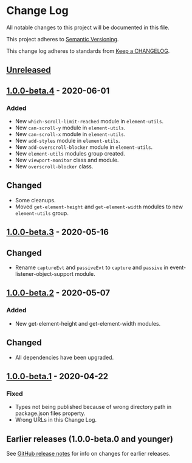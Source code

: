 # Change Log

All notable changes to this project will be documented in this file.

This project adheres to [Semantic Versioning](https://semver.org).

This change log adheres to standards from [Keep a CHANGELOG](https://keepachangelog.com).

## [Unreleased]

## [1.0.0-beta.4] - 2020-06-01

### Added
- New `which-scroll-limit-reached` module in `element-utils`.
- New `can-scroll-y` module in `element-utils`.
- New `can-scroll-x` module in `element-utils`.
- New `add-styles` module in `element-utils`.
- New `add-overscroll-blocker` module in `element-utils`.
- New `element-utils` modules group created.
- New `viewport-monitor` class and module.
- New `overscroll-blocker` class.

## Changed
- Some cleanups.
- Moved `get-element-height` and `get-element-width` modules to new `element-utils` group.

## [1.0.0-beta.3] - 2020-05-16

## Changed
- Rename `captureEvt` and `passiveEvt` to `capture` and `passive` in event-listener-object-support module.

## [1.0.0-beta.2] - 2020-05-07

### Added
- New get-element-height and get-element-width modules.

## Changed
- All dependencies have been upgraded.

## [1.0.0-beta.1] - 2020-04-22

### Fixed
- Types not being published because of wrong directory path in package.json files property.
- Wrong URLs in this Change Log.

## Earlier releases (1.0.0-beta.0 and younger)
See [GitHub release notes](https://github.com/codistica/codistica-js/releases?after=@codistica/browser@1.0.0-beta.1)
for info on changes for earlier releases.

[Unreleased]: https://github.com/codistica/codistica-js/compare/@codistica/browser@1.0.0-beta.4...HEAD
[1.0.0-beta.4]: https://github.com/codistica/codistica-js/compare/@codistica/browser@1.0.0-beta.3...@codistica/browser@1.0.0-beta.4
[1.0.0-beta.3]: https://github.com/codistica/codistica-js/compare/@codistica/browser@1.0.0-beta.2...@codistica/browser@1.0.0-beta.3
[1.0.0-beta.2]: https://github.com/codistica/codistica-js/compare/@codistica/browser@1.0.0-beta.1...@codistica/browser@1.0.0-beta.2
[1.0.0-beta.1]: https://github.com/codistica/codistica-js/compare/@codistica/browser@1.0.0-beta.0...@codistica/browser@1.0.0-beta.1
